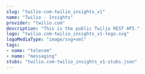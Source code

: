 ```yaml
---
slug: "twilio-com-twilio_insights_v1"
name: "Twilio - Insights"
provider: "twilio.com"
description: "This is the public Twilio REST API."
logo: "twilio.com-twilio_insights_v1-logo.svg"
logoMediaType: "image/svg+xml"
tags:
- name: "telecom"
- name: "messaging"
stubs: "twilio.com-twilio_insights_v1-stubs.json"
---
```

